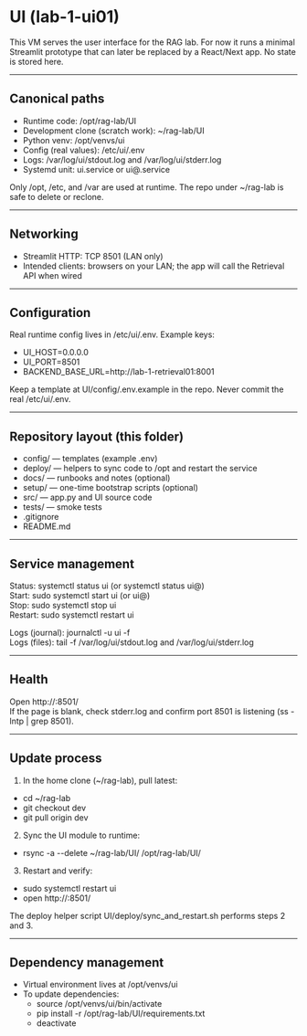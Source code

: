 # UI (lab-1-ui01)

This VM serves the user interface for the RAG lab. For now it runs a minimal Streamlit prototype that can later be replaced by a React/Next app. No state is stored here.

---

## Canonical paths

- Runtime code: /opt/rag-lab/UI
- Development clone (scratch work): ~/rag-lab/UI
- Python venv: /opt/venvs/ui
- Config (real values): /etc/ui/.env
- Logs: /var/log/ui/stdout.log and /var/log/ui/stderr.log
- Systemd unit: ui.service or ui@<user>.service

Only /opt, /etc, and /var are used at runtime. The repo under ~/rag-lab is safe to delete or reclone.

---

## Networking

- Streamlit HTTP: TCP 8501 (LAN only)
- Intended clients: browsers on your LAN; the app will call the Retrieval API when wired

---

## Configuration

Real runtime config lives in /etc/ui/.env. Example keys:
- UI_HOST=0.0.0.0
- UI_PORT=8501
- BACKEND_BASE_URL=http://lab-1-retrieval01:8001

Keep a template at UI/config/.env.example in the repo. Never commit the real /etc/ui/.env.

---

## Repository layout (this folder)

- config/ — templates (example .env)
- deploy/ — helpers to sync code to /opt and restart the service
- docs/ — runbooks and notes (optional)
- setup/ — one-time bootstrap scripts (optional)
- src/ — app.py and UI source code
- tests/ — smoke tests
- .gitignore
- README.md

---

## Service management

Status: systemctl status ui  (or systemctl status ui@<user>)  
Start: sudo systemctl start ui  (or ui@<user>)  
Stop: sudo systemctl stop ui  
Restart: sudo systemctl restart ui  

Logs (journal): journalctl -u ui -f  
Logs (files): tail -f /var/log/ui/stdout.log and /var/log/ui/stderr.log

---

## Health

Open http://<ui-vm-ip>:8501/  
If the page is blank, check stderr.log and confirm port 8501 is listening (ss -lntp | grep 8501).

---

## Update process

1) In the home clone (~/rag-lab), pull latest:
- cd ~/rag-lab
- git checkout dev
- git pull origin dev

2) Sync the UI module to runtime:
- rsync -a --delete ~/rag-lab/UI/ /opt/rag-lab/UI/

3) Restart and verify:
- sudo systemctl restart ui
- open http://<ui-vm-ip>:8501/

The deploy helper script UI/deploy/sync_and_restart.sh performs steps 2 and 3.

---

## Dependency management

- Virtual environment lives at /opt/venvs/ui
- To update dependencies:
  - source /opt/venvs/ui/bin/activate
  - pip install -r /opt/rag-lab/UI/requirements.txt
  - deactivate


